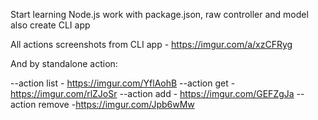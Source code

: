 Start learning Node.js
work with package.json, raw controller and model also create CLI app

All actions screenshots from CLI app - https://imgur.com/a/xzCFRyg

And by standalone action:

--action list - https://imgur.com/YflAohB
--action get - https://imgur.com/rlZJoSr
--action add - https://imgur.com/GEFZgJa
--action remove -https://imgur.com/Jpb6wMw
